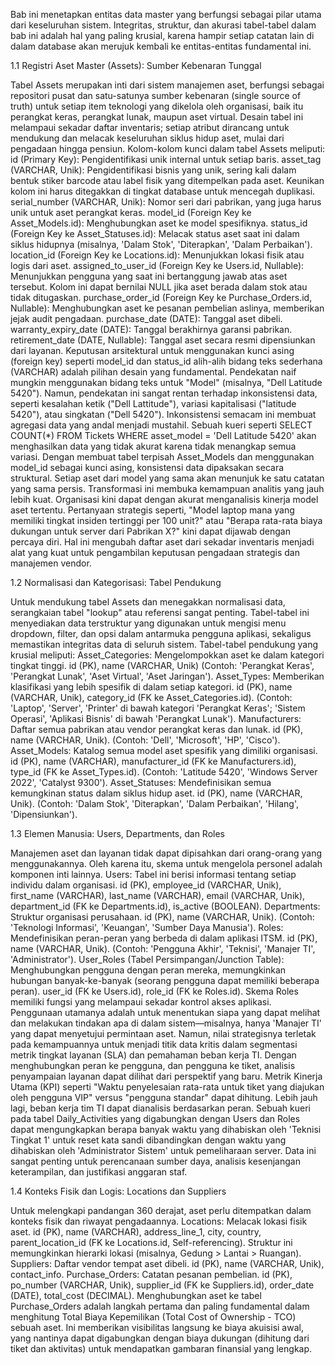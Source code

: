 Bab ini menetapkan entitas data master yang berfungsi sebagai pilar utama dari keseluruhan sistem. Integritas, struktur, dan akurasi tabel-tabel dalam bab ini adalah hal yang paling krusial, karena hampir setiap catatan lain di dalam database akan merujuk kembali ke entitas-entitas fundamental ini.

1.1 Registri Aset Master (Assets): Sumber Kebenaran Tunggal

Tabel Assets merupakan inti dari sistem manajemen aset, berfungsi sebagai repositori pusat dan satu-satunya sumber kebenaran (single source of truth) untuk setiap item teknologi yang dikelola oleh organisasi, baik itu perangkat keras, perangkat lunak, maupun aset virtual. Desain tabel ini melampaui sekadar daftar inventaris; setiap atribut dirancang untuk mendukung dan melacak keseluruhan siklus hidup aset, mulai dari pengadaan hingga pensiun.
Kolom-kolom kunci dalam tabel Assets meliputi:
id (Primary Key): Pengidentifikasi unik internal untuk setiap baris.
asset_tag (VARCHAR, Unik): Pengidentifikasi bisnis yang unik, sering kali dalam bentuk stiker barcode atau label fisik yang ditempelkan pada aset. Keunikan kolom ini harus ditegakkan di tingkat database untuk mencegah duplikasi.
serial_number (VARCHAR, Unik): Nomor seri dari pabrikan, yang juga harus unik untuk aset perangkat keras.
model_id (Foreign Key ke Asset_Models.id): Menghubungkan aset ke model spesifiknya.
status_id (Foreign Key ke Asset_Statuses.id): Melacak status aset saat ini dalam siklus hidupnya (misalnya, 'Dalam Stok', 'Diterapkan', 'Dalam Perbaikan').
location_id (Foreign Key ke Locations.id): Menunjukkan lokasi fisik atau logis dari aset.
assigned_to_user_id (Foreign Key ke Users.id, Nullable): Menunjukkan pengguna yang saat ini bertanggung jawab atas aset tersebut. Kolom ini dapat bernilai NULL jika aset berada dalam stok atau tidak ditugaskan.
purchase_order_id (Foreign Key ke Purchase_Orders.id, Nullable): Menghubungkan aset ke pesanan pembelian aslinya, memberikan jejak audit pengadaan.
purchase_date (DATE): Tanggal aset dibeli.
warranty_expiry_date (DATE): Tanggal berakhirnya garansi pabrikan.
retirement_date (DATE, Nullable): Tanggal aset secara resmi dipensiunkan dari layanan.
Keputusan arsitektural untuk menggunakan kunci asing (foreign key) seperti model_id dan status_id alih-alih bidang teks sederhana (VARCHAR) adalah pilihan desain yang fundamental. Pendekatan naif mungkin menggunakan bidang teks untuk "Model" (misalnya, "Dell Latitude 5420"). Namun, pendekatan ini sangat rentan terhadap inkonsistensi data, seperti kesalahan ketik ("Dell Lattitude"), variasi kapitalisasi ("latitude 5420"), atau singkatan ("Dell 5420"). Inkonsistensi semacam ini membuat agregasi data yang andal menjadi mustahil. Sebuah kueri seperti SELECT COUNT(*) FROM Tickets WHERE asset_model = 'Dell Latitude 5420' akan menghasilkan data yang tidak akurat karena tidak menangkap semua variasi.
Dengan membuat tabel terpisah Asset_Models dan menggunakan model_id sebagai kunci asing, konsistensi data dipaksakan secara struktural. Setiap aset dari model yang sama akan menunjuk ke satu catatan yang sama persis. Transformasi ini membuka kemampuan analitis yang jauh lebih kuat. Organisasi kini dapat dengan akurat menganalisis kinerja model aset tertentu. Pertanyaan strategis seperti, "Model laptop mana yang memiliki tingkat insiden tertinggi per 100 unit?" atau "Berapa rata-rata biaya dukungan untuk server dari Pabrikan X?" kini dapat dijawab dengan percaya diri. Hal ini mengubah daftar aset dari sekadar inventaris menjadi alat yang kuat untuk pengambilan keputusan pengadaan strategis dan manajemen vendor.

1.2 Normalisasi dan Kategorisasi: Tabel Pendukung

Untuk mendukung tabel Assets dan menegakkan normalisasi data, serangkaian tabel "lookup" atau referensi sangat penting. Tabel-tabel ini menyediakan data terstruktur yang digunakan untuk mengisi menu dropdown, filter, dan opsi dalam antarmuka pengguna aplikasi, sekaligus memastikan integritas data di seluruh sistem.
Tabel-tabel pendukung yang krusial meliputi:
Asset_Categories: Mengelompokkan aset ke dalam kategori tingkat tinggi.
id (PK), name (VARCHAR, Unik) (Contoh: 'Perangkat Keras', 'Perangkat Lunak', 'Aset Virtual', 'Aset Jaringan').
Asset_Types: Memberikan klasifikasi yang lebih spesifik di dalam setiap kategori.
id (PK), name (VARCHAR, Unik), category_id (FK ke Asset_Categories.id). (Contoh: 'Laptop', 'Server', 'Printer' di bawah kategori 'Perangkat Keras'; 'Sistem Operasi', 'Aplikasi Bisnis' di bawah 'Perangkat Lunak').
Manufacturers: Daftar semua pabrikan atau vendor perangkat keras dan lunak.
id (PK), name (VARCHAR, Unik). (Contoh: 'Dell', 'Microsoft', 'HP', 'Cisco').
Asset_Models: Katalog semua model aset spesifik yang dimiliki organisasi.
id (PK), name (VARCHAR), manufacturer_id (FK ke Manufacturers.id), type_id (FK ke Asset_Types.id). (Contoh: 'Latitude 5420', 'Windows Server 2022', 'Catalyst 9300').
Asset_Statuses: Mendefinisikan semua kemungkinan status dalam siklus hidup aset.
id (PK), name (VARCHAR, Unik). (Contoh: 'Dalam Stok', 'Diterapkan', 'Dalam Perbaikan', 'Hilang', 'Dipensiunkan').

1.3 Elemen Manusia: Users, Departments, dan Roles

Manajemen aset dan layanan tidak dapat dipisahkan dari orang-orang yang menggunakannya. Oleh karena itu, skema untuk mengelola personel adalah komponen inti lainnya.
Users: Tabel ini berisi informasi tentang setiap individu dalam organisasi.
id (PK), employee_id (VARCHAR, Unik), first_name (VARCHAR), last_name (VARCHAR), email (VARCHAR, Unik), department_id (FK ke Departments.id), is_active (BOOLEAN).
Departments: Struktur organisasi perusahaan.
id (PK), name (VARCHAR, Unik). (Contoh: 'Teknologi Informasi', 'Keuangan', 'Sumber Daya Manusia').
Roles: Mendefinisikan peran-peran yang berbeda di dalam aplikasi ITSM.
id (PK), name (VARCHAR, Unik). (Contoh: 'Pengguna Akhir', 'Teknisi', 'Manajer TI', 'Administrator').
User_Roles (Tabel Persimpangan/Junction Table): Menghubungkan pengguna dengan peran mereka, memungkinkan hubungan banyak-ke-banyak (seorang pengguna dapat memiliki beberapa peran).
user_id (FK ke Users.id), role_id (FK ke Roles.id).
Skema Roles memiliki fungsi yang melampaui sekadar kontrol akses aplikasi. Penggunaan utamanya adalah untuk menentukan siapa yang dapat melihat dan melakukan tindakan apa di dalam sistem—misalnya, hanya 'Manajer TI' yang dapat menyetujui permintaan aset. Namun, nilai strategisnya terletak pada kemampuannya untuk menjadi titik data kritis dalam segmentasi metrik tingkat layanan (SLA) dan pemahaman beban kerja TI.
Dengan menghubungkan peran ke pengguna, dan pengguna ke tiket, analisis penyampaian layanan dapat dilihat dari perspektif yang baru. Metrik Kinerja Utama (KPI) seperti "Waktu penyelesaian rata-rata untuk tiket yang diajukan oleh pengguna VIP" versus "pengguna standar" dapat dihitung. Lebih jauh lagi, beban kerja tim TI dapat dianalisis berdasarkan peran. Sebuah kueri pada tabel Daily_Activities yang digabungkan dengan Users dan Roles dapat mengungkapkan berapa banyak waktu yang dihabiskan oleh 'Teknisi Tingkat 1' untuk reset kata sandi dibandingkan dengan waktu yang dihabiskan oleh 'Administrator Sistem' untuk pemeliharaan server. Data ini sangat penting untuk perencanaan sumber daya, analisis kesenjangan keterampilan, dan justifikasi anggaran staf.

1.4 Konteks Fisik dan Logis: Locations dan Suppliers

Untuk melengkapi pandangan 360 derajat, aset perlu ditempatkan dalam konteks fisik dan riwayat pengadaannya.
Locations: Melacak lokasi fisik aset.
id (PK), name (VARCHAR), address_line_1, city, country, parent_location_id (FK ke Locations.id, Self-referencing). Struktur ini memungkinkan hierarki lokasi (misalnya, Gedung > Lantai > Ruangan).
Suppliers: Daftar vendor tempat aset dibeli.
id (PK), name (VARCHAR, Unik), contact_info.
Purchase_Orders: Catatan pesanan pembelian.
id (PK), po_number (VARCHAR, Unik), supplier_id (FK ke Suppliers.id), order_date (DATE), total_cost (DECIMAL).
Menghubungkan aset ke tabel Purchase_Orders adalah langkah pertama dan paling fundamental dalam menghitung Total Biaya Kepemilikan (Total Cost of Ownership - TCO) sebuah aset. Ini memberikan visibilitas langsung ke biaya akuisisi awal, yang nantinya dapat digabungkan dengan biaya dukungan (dihitung dari tiket dan aktivitas) untuk mendapatkan gambaran finansial yang lengkap.